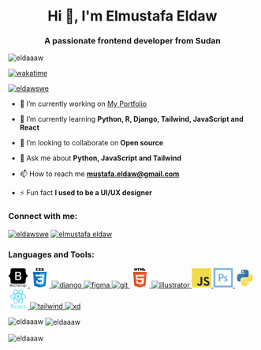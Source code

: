 ### 


<h1 align="center">Hi 👋, I'm Elmustafa Eldaw</h1>
<h3 align="center">A passionate frontend developer from Sudan</h3>

<p align="left"> <img src="https://komarev.com/ghpvc/?username=eldaaaw&label=Profile%20views&color=0e75b6&style=flat" alt="eldaaaw" /> </p>


[![wakatime](https://wakatime.com/badge/user/9e273bd7-23de-4ce4-a7ee-772ead824d1d.svg)](https://wakatime.com/@9e273bd7-23de-4ce4-a7ee-772ead824d1d)

<p align="left"> <a href="https://twitter.com/eldawswe" target="blank"><img src="https://img.shields.io/twitter/follow/eldawswe?logo=twitter&style=for-the-badge" alt="eldawswe" /></a> </p>

- 🔭 I’m currently working on [My Portfolio](www.eldaw.net)

- 🌱 I’m currently learning **Python, R, Django, Tailwind, JavaScript and React**

- 👯 I’m looking to collaborate on **Open source**

- 💬 Ask me about **Python, JavaScript and Tailwind**

- 📫 How to reach me **mustafa.eldaw@gmail.com**

- ⚡ Fun fact **I used to be a UI/UX designer**

<h3 align="left">Connect with me:</h3>
<p align="left">
<a href="https://twitter.com/eldawswe" target="blank"><img align="center" src="https://raw.githubusercontent.com/rahuldkjain/github-profile-readme-generator/master/src/images/icons/Social/twitter.svg" alt="eldawswe" height="30" width="40" /></a>
<a href="https://linkedin.com/in/elmustafa eldaw" target="blank"><img align="center" src="https://raw.githubusercontent.com/rahuldkjain/github-profile-readme-generator/master/src/images/icons/Social/linked-in-alt.svg" alt="elmustafa eldaw" height="30" width="40" /></a>
</p>

<h3 align="left">Languages and Tools:</h3>
<p align="left"> <a href="https://getbootstrap.com" target="_blank" rel="noreferrer"> <img src="https://raw.githubusercontent.com/devicons/devicon/master/icons/bootstrap/bootstrap-plain-wordmark.svg" alt="bootstrap" width="40" height="40"/> </a> <a href="https://www.w3schools.com/css/" target="_blank" rel="noreferrer"> <img src="https://raw.githubusercontent.com/devicons/devicon/master/icons/css3/css3-original-wordmark.svg" alt="css3" width="40" height="40"/> </a> <a href="https://www.djangoproject.com/" target="_blank" rel="noreferrer"> <img src="https://cdn.worldvectorlogo.com/logos/django.svg" alt="django" width="40" height="40"/> </a> <a href="https://www.figma.com/" target="_blank" rel="noreferrer"> <img src="https://www.vectorlogo.zone/logos/figma/figma-icon.svg" alt="figma" width="40" height="40"/> </a> <a href="https://flask.palletsprojects.com/" target="_blank" rel="noreferrer"><img src="https://www.vectorlogo.zone/logos/git-scm/git-scm-icon.svg" alt="git" width="40" height="40"/> </a> <a href="https://www.w3.org/html/" target="_blank" rel="noreferrer"> <img src="https://raw.githubusercontent.com/devicons/devicon/master/icons/html5/html5-original-wordmark.svg" alt="html5" width="40" height="40"/> </a> <a href="https://www.adobe.com/in/products/illustrator.html" target="_blank" rel="noreferrer"> <img src="https://www.vectorlogo.zone/logos/adobe_illustrator/adobe_illustrator-icon.svg" alt="illustrator" width="40" height="40"/> </a> <a href="https://developer.mozilla.org/en-US/docs/Web/JavaScript" target="_blank" rel="noreferrer"> <img src="https://raw.githubusercontent.com/devicons/devicon/master/icons/javascript/javascript-original.svg" alt="javascript" width="40" height="40"/> </a> <a href="https://www.photoshop.com/en" target="_blank" rel="noreferrer"> <img src="https://raw.githubusercontent.com/devicons/devicon/master/icons/photoshop/photoshop-line.svg" alt="photoshop" width="40" height="40"/> </a> <a href="https://www.python.org" target="_blank" rel="noreferrer"> <img src="https://raw.githubusercontent.com/devicons/devicon/master/icons/python/python-original.svg" alt="python" width="40" height="40"/> </a> <a href="https://reactjs.org/" target="_blank" rel="noreferrer"> <img src="https://raw.githubusercontent.com/devicons/devicon/master/icons/react/react-original-wordmark.svg" alt="react" width="40" height="40"/> </a> <a href="https://tailwindcss.com/" target="_blank" rel="noreferrer"> <img src="https://www.vectorlogo.zone/logos/tailwindcss/tailwindcss-icon.svg" alt="tailwind" width="40" height="40"/> </a> <a href="https://www.adobe.com/products/xd.html" target="_blank" rel="noreferrer"> <img src="https://cdn.worldvectorlogo.com/logos/adobe-xd.svg" alt="xd" width="40" height="40"/> </a> </p>

<p><img align="left" src="https://github-readme-stats.vercel.app/api/top-langs?username=eldaaaw&show_icons=true&locale=en&layout=compact" alt="eldaaaw" /></p>

<p>&nbsp;<img align="center" src="https://github-readme-stats.vercel.app/api?username=eldaaaw&show_icons=true&locale=en" alt="eldaaaw" /></p>

<p><img align="center" src="https://github-readme-streak-stats.herokuapp.com/?user=eldaaaw&" alt="eldaaaw" /></p>
